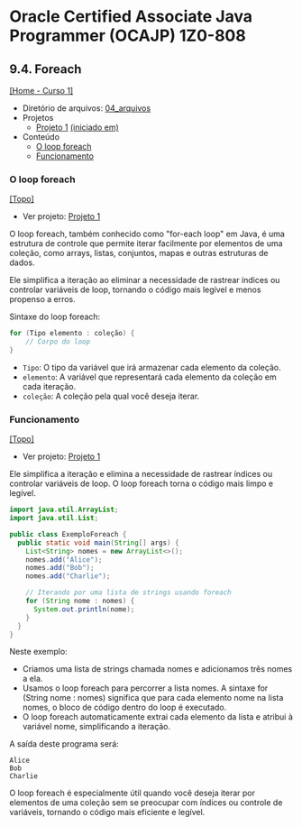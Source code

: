 # Oracle Certified Associate Java Programmer (OCAJP) 1Z0-808

## 9.4. Foreach
[[Home - Curso 1]](../../README.md#curso-1)<br />

- Diretório de arquivos: [04_arquivos](./04_arquivos/)
- Projetos
  - [Projeto 1](./04_arquivos/proj_01/) [(iniciado em)](#o-loop-foreach)
- Conteúdo
  - [O loop foreach](#o-loop-foreach)
  - [Funcionamento](#funcionamento)

### O loop foreach
[[Topo]](#)<br />

- Ver projeto: [Projeto 1](./04_arquivos/proj_01/)

O loop foreach, também conhecido como "for-each loop" em Java, é uma estrutura de controle que permite iterar facilmente por elementos de uma coleção, como arrays, listas, conjuntos, mapas e outras estruturas de dados.

Ele simplifica a iteração ao eliminar a necessidade de rastrear índices ou controlar variáveis de loop, tornando o código mais legível e menos propenso a erros.

Sintaxe do loop foreach:

```java
for (Tipo elemento : coleção) {
    // Corpo do loop
}
```

- `Tipo`: O tipo da variável que irá armazenar cada elemento da coleção.
- `elemento`: A variável que representará cada elemento da coleção em cada iteração.
- `coleção`: A coleção pela qual você deseja iterar.

### Funcionamento
[[Topo]](#)<br />

- Ver projeto: [Projeto 1](./04_arquivos/proj_01/)

Ele simplifica a iteração e elimina a necessidade de rastrear índices ou controlar variáveis de loop. O loop foreach torna o código mais limpo e legível.

```java
import java.util.ArrayList;
import java.util.List;

public class ExemploForeach {
  public static void main(String[] args) {
    List<String> nomes = new ArrayList<>();
    nomes.add("Alice");
    nomes.add("Bob");
    nomes.add("Charlie");

    // Iterando por uma lista de strings usando foreach
    for (String nome : nomes) {
      System.out.println(nome);
    }
  }
}
```

Neste exemplo:

- Criamos uma lista de strings chamada nomes e adicionamos três nomes a ela.
- Usamos o loop foreach para percorrer a lista nomes. A sintaxe for (String nome : nomes) significa que para cada elemento nome na lista nomes, o bloco de código dentro do loop é executado.
- O loop foreach automaticamente extrai cada elemento da lista e atribui à variável nome, simplificando a iteração.

A saída deste programa será:

```
Alice
Bob
Charlie
```

O loop foreach é especialmente útil quando você deseja iterar por elementos de uma coleção sem se preocupar com índices ou controle de variáveis, tornando o código mais eficiente e legível.
